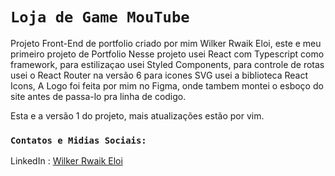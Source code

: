 # `Loja de Game MouTube`

Projeto Front-End de portfolio criado por mim Wilker Rwaik Eloi, este e meu primeiro projeto de Portfolio
Nesse projeto usei React com Typescript como framework, para estilizaçao usei Styled Components, para controle de rotas usei o React Router na versão 6
para icones SVG usei a biblioteca React Icons, A Logo foi feita por mim no Figma, onde tambem montei o esboço do site antes de passa-lo pra linha de codigo.

Esta e a versão 1 do projeto, mais atualizações estão por vim.

### `Contatos e Midias Sociais:`
LinkedIn : [Wilker Rwaik Eloi](https://www.linkedin.com/in/wilker-rwaik-eloi-91b2621a0/)